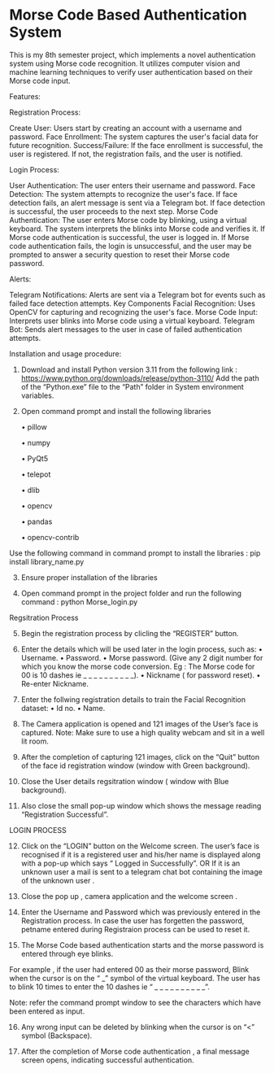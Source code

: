 # Morse Code Based Authentication System
This is my 8th semester project, which implements a novel authentication system using Morse code recognition. 
It utilizes computer vision and machine learning techniques to verify user authentication based on their Morse code input.

Features:

Registration Process:

Create User: Users start by creating an account with a username and password. Face Enrollment: The system captures the user's facial data for future recognition. Success/Failure: If the face enrollment is successful, the user is registered. If not, the registration fails, and the user is notified.

Login Process:

User Authentication: The user enters their username and password. Face Detection: The system attempts to recognize the user's face. If face detection fails, an alert message is sent via a Telegram bot. If face detection is successful, the user proceeds to the next step. Morse Code Authentication: The user enters Morse code by blinking, using a virtual keyboard. The system interprets the blinks into Morse code and verifies it. If Morse code authentication is successful, the user is logged in. If Morse code authentication fails, the login is unsuccessful, and the user may be prompted to answer a security question to reset their Morse code password.

Alerts:

Telegram Notifications: Alerts are sent via a Telegram bot for events such as failed face detection attempts. Key Components Facial Recognition: Uses OpenCV for capturing and recognizing the user's face. Morse Code Input: Interprets user blinks into Morse code using a virtual keyboard. Telegram Bot: Sends alert messages to the user in case of failed authentication attempts.



Installation and usage procedure:

1. Download and install Python version 3.11 from the following link : 
https://www.python.org/downloads/release/python-3110/
Add the path of the “Python.exe” file to the “Path” folder in System 
environment variables.

2. Open command prompt and install the following libraries

   • pillow

   • numpy

   • PyQt5

   • telepot

   • dlib

   • opencv
 
   • pandas

   • opencv-contrib

Use the following command in command prompt to install the 
libraries : 
pip install library_name.py

3. Ensure proper installation of the libraries

4. Open command prompt in the project folder and run the following command :
   python Morse_login.py

Regsitration Process

5. Begin the registration process by clicling the “REGISTER” button.
   
6. Enter the details which will be used later in the login process, such as:
• Username.
• Password.
• Morse password.
(Give any 2 digit number for which you know the morse code 
conversion. 
Eg : The Morse code for 00 is 10 dashes ie _ _ _ _ _ _ _ _ _ _).
• Nickname ( for password reset).
• Re-enter Nickname.

7. Enter the follwing registration details to train the Facial Recognition 
dataset:
• Id no.
• Name.

8. The Camera application is opened and 121 images of the User’s face is 
captured.
Note: Make sure to use a high quality webcam and sit in a well lit room.

9. After the completion of capturing 121 images, click on the “Quit” button 
of the face id registration window (window with Green background).

10. Close the User details regsitration window ( window with Blue
background).

11. Also close the small pop-up window which shows the message reading 
“Registration Successful”.


LOGIN PROCESS

12. Click on the “LOGIN” button on the Welcome screen.
The user’s face is recognised if it is a registered user and his/her name is 
displayed along with a pop-up which says “ Logged in Successfully”.
OR
If it is an unknown user a mail is sent to a telegram chat bot containing 
the image of the unknown user .

13. Close the pop up , camera application and the welcome screen .
    
14. Enter the Username and Password which was previously entered in the 
Registration process.
In case the user has forgetten the password, petname entered during 
Registraion process can be used to reset it.

15. The Morse Code based authentication starts and the morse password is 
entered through eye blinks.


For example , if the user had entered 00 as their morse password, 
Blink when the cursor is on the “ _” symbol of the virtual keyboard.
The user has to blink 10 times to enter the 10 dashes 
ie “ _ _ _ _ _ _ _ _ _ _”.

Note: refer the command prompt window to see the characters which 
have been entered as input.

16. Any wrong input can be deleted by blinking when the cursor is on “<” 
symbol (Backspace).

17. After the completion of Morse code authentication , a final message 
screen opens, indicating successful authentication.
